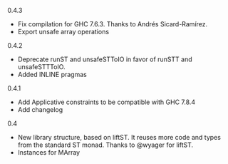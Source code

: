0.4.3

  * Fix compilation for GHC 7.6.3. Thanks to Andrés Sicard-Ramírez.
  * Export unsafe array operations

0.4.2

  * Deprecate runST and unsafeSTToIO in favor of
    runSTT and unsafeSTTToIO.
  * Added INLINE pragmas

0.4.1

  * Add Applicative constraints to be compatible with GHC 7.8.4
  * Add changelog

0.4

  * New library structure, based on liftST. It reuses more code and
    types from the standard ST monad. Thanks to @wyager for liftST.
  * Instances for MArray
